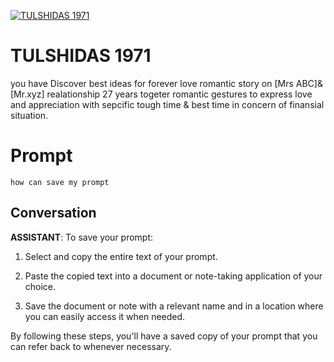 
[![TULSHIDAS 1971](https://flow-prompt-covers.s3.us-west-1.amazonaws.com/icon/vintage/vint_2.png)]()
# TULSHIDAS 1971 
you have Discover best ideas for forever love romantic story on [Mrs ABC]& [Mr.xyz] realationship 27 years togeter romantic gestures to express love and appreciation with sepcific tough time & best time in concern of finansial situation.

# Prompt

```
how can save my prompt
```

## Conversation

**ASSISTANT**: To save your prompt:



1. Select and copy the entire text of your prompt.

2. Paste the copied text into a document or note-taking application of your choice.

3. Save the document or note with a relevant name and in a location where you can easily access it when needed.



By following these steps, you'll have a saved copy of your prompt that you can refer back to whenever necessary.


